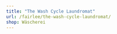 ```yaml
---
title: "The Wash Cycle Laundromat"
url: /fairlee/the-wash-cycle-laundromat/
shop: Wäscherei
---
```

